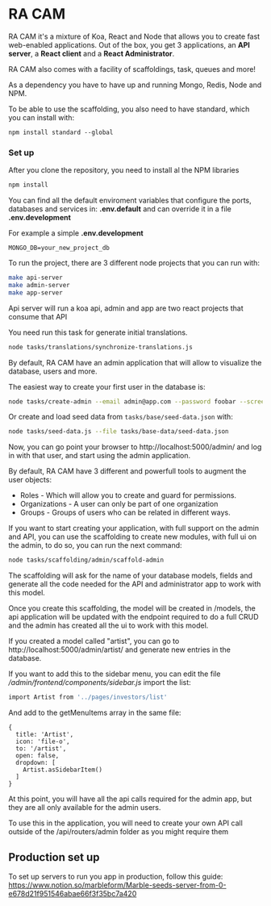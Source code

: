 # RA CAM

RA CAM it's a mixture of Koa, React and Node that allows you to create fast web-enabled applications. Out of the box, you get 3 applications, an **API server**, a **React client** and a **React Administrator**.

RA CAM also comes with a facility of scaffoldings, task, queues and more!

As a dependency you have to have up and running Mongo, Redis, Node and NPM.

To be able to use the scaffolding, you also need to have standard, which you can install with:

```
npm install standard --global
```

### Set up

After you clone the repository, you need to install al the NPM libraries

```bash
npm install
```

You can find all the default enviroment variables that configure the ports, databases and services in: **.env.default** and can override it in a file **.env.development**

For example a simple **.env.development**

```
MONGO_DB=your_new_project_db
```

To run the project, there are 3 different node projects that you can run with:

```bash
make api-server
make admin-server
make app-server
```

Api server will run a koa api, admin and app are two react projects that consume that API

You need run this task for generate initial translations.

```bash
node tasks/translations/synchronize-translations.js
```

By default, RA CAM have an admin application that will allow to visualize the database, users and more.

The easiest way to create your first user in the database is:

```bash
node tasks/create-admin --email admin@app.com --password foobar --screenName admin
```

Or create and load seed data from `tasks/base/seed-data.json` with:

```bash
node tasks/seed-data.js --file tasks/base-data/seed-data.json
```

Now, you can go point your browser to http://localhost:5000/admin/ and log in with that user, and start using the admin application.

By default, RA CAM have 3 different and powerfull tools to augment the user objects:

- Roles - Which will allow you to create and guard for permissions.
- Organizations - A user can only be part of one organization
- Groups - Groups of users who can be related in different ways.

If you want to start creating your application, with full support on the admin and API, you can use the scaffolding to create new modules, with full ui on the admin, to do so, you can run the next command:

```bash
node tasks/scaffolding/admin/scaffold-admin
```

The scaffolding will ask for the name of your database models, fields and generate all the code needed for the API and administrator app to work with this model.

Once you create this scaffolding, the model will be created in /models, the api application will be updated with the endpoint required to do a full CRUD and the admin has created all the ui to work with this model.

If you created a model called "artist", you can go to http://localhost:5000/admin/artist/ and generate new entries in the database.

If you want to add this to the sidebar menu, you can edit the file */admin/frontend/components/sidebar.js* import the list:

```bash
import Artist from '../pages/investors/list'
```

And add to the getMenuItems array in the same file:

```
{
  title: 'Artist',
  icon: 'file-o',
  to: '/artist',
  open: false,
  dropdown: [
    Artist.asSidebarItem()
  ]
}
```

At this point, you will have all the api calls required for the admin app, but they are all only available for the admin users.

To use this in the application, you will need to create your own API call outside of the /api/routers/admin folder as you might require them

## Production set up

To set up servers to run you app in production, follow this guide: https://www.notion.so/marbleform/Marble-seeds-server-from-0-e678d21f951546abae66f3f35bc7a420

